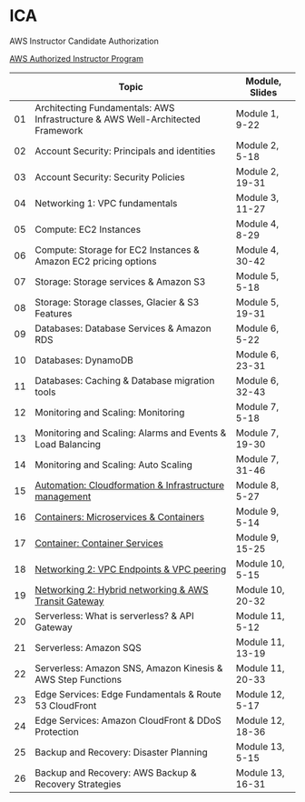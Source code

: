 # ICA

AWS Instructor Candidate Authorization

[AWS Authorized Instructor Program](https://aws.amazon.com/training/aws-authorized-instructor-program/)


|    | Topic                                                                          | Module, Slides   |
| -- | ------------------------------------------------------------------------------ | ---------------- |
| 01 | Architecting Fundamentals: AWS Infrastructure & AWS Well-Architected Framework | Module  1,  9-22 |
| 02 | Account Security: Principals and identities                                    | Module  2,  5-18 |
| 03 | Account Security: Security Policies                                            | Module  2, 19-31 |
| 04 | Networking 1: VPC fundamentals                                                 | Module  3, 11-27 |
| 05 | Compute: EC2 Instances                                                         | Module  4,  8-29 |
| 06 | Compute: Storage for EC2 Instances & Amazon EC2 pricing options                | Module  4, 30-42 |
| 07 | Storage: Storage services & Amazon S3                                          | Module  5,  5-18 |
| 08 | Storage: Storage classes, Glacier & S3 Features                                | Module  5, 19-31 |
| 09 | Databases: Database Services & Amazon RDS                                      | Module  6,  5-22 |
| 10 | Databases: DynamoDB                                                            | Module  6, 23-31 |
| 11 | Databases: Caching & Database migration tools                                  | Module  6, 32-43 |
| 12 | Monitoring and Scaling: Monitoring                                             | Module  7,  5-18 |
| 13 | Monitoring and Scaling: Alarms and Events & Load Balancing                     | Module  7, 19-30 |
| 14 | Monitoring and Scaling: Auto Scaling                                           | Module  7, 31-46 |
| 15 | [Automation: Cloudformation & Infrastructure management](Topic_15)                         | Module  8,  5-27 |
| 16 | [Containers: Microservices & Containers](Topic_16)                                         | Module  9,  5-14 |
| 17 | [Container: Container Services](Topic_17)                                                  | Module  9, 15-25 |
| 18 | [Networking 2: VPC Endpoints & VPC peering](Topic_18)                                      | Module 10,  5-15 |
| 19 | [Networking 2: Hybrid networking & AWS Transit Gateway](Topic_19)                          | Module 10, 20-32 |
| 20 | Serverless: What is serverless? & API Gateway                                  | Module 11,  5-12 |
| 21 | Serverless: Amazon SQS                                                         | Module 11, 13-19 |
| 22 | Serverless: Amazon SNS, Amazon Kinesis & AWS Step Functions                    | Module 11, 20-33 |
| 23 | Edge Services: Edge Fundamentals & Route 53 CloudFront                         | Module 12,  5-17 |
| 24 | Edge Services: Amazon CloudFront & DDoS Protection                             | Module 12, 18-36 |
| 25 | Backup and Recovery: Disaster Planning                                         | Module 13,  5-15 |
| 26 | Backup and Recovery: AWS Backup & Recovery Strategies                          | Module 13, 16-31 |